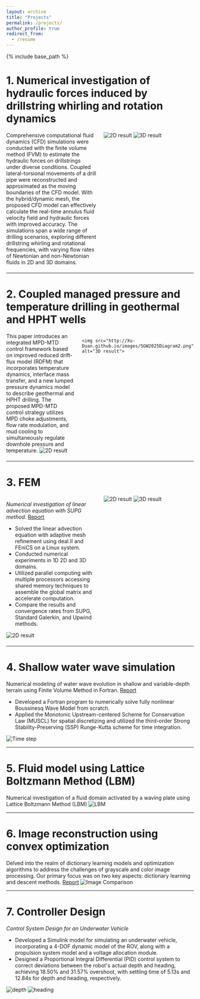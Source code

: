 ```yaml
---
layout: archive
title: "Projects"
permalink: /projects/
author_profile: true
redirect_from:
  - /resume
---
```


{% include base_path %}

# 1. Numerical investigation of hydraulic forces induced by drillstring whirling and rotation dynamics
<div style="display: flex; align-items: flex-start; gap: 20px; margin-bottom: 20px;">
  <div style="flex: 1;">
    Comprehensive computational fluid dynamics (CFD) simulations were conducted with the finite volume method (FVM) to estimate the hydraulic forces on drillstrings under diverse conditions. Coupled lateral-torsional movements of a drill pipe were reconstructed and approximated as the moving boundaries of the CFD model. With the hybrid/dynamic mesh, the proposed CFD model can effectively calculate the real-time annulus fluid velocity field and hydraulic forces with improved accuracy. The simulations span a wide range of drilling scenarios, exploring different drillstring whirling and rotational frequencies, with varying flow rates of Newtonian and non-Newtonian fluids in 2D and 3D domains.
  </div>
  <div style="flex: 1;">
    <img src="http://Xu-Duan.github.io/images/OMAE20252.png" alt="2D result">
    <img src="http://Xu-Duan.github.io/images/OMAE20251.png" alt="3D result">
  </div>
</div>

---
# 2. Coupled managed pressure and temperature drilling in geothermal and HPHT wells
<div style="display: flex; align-items: flex-start; gap: 20px; margin-bottom: 20px;">
  <div style="flex: 1;">
    This paper introduces an integrated MPD-MTD control framework based on improved reduced drift-flux model (RDFM) that incorporates temperature dynamics, interface mass transfer, and a new lumped pressure dynamics model to describe geothermal and HPHT drilling. The proposed MPD-MTD control strategy utilizes MPD choke adjustments, flow rate modulation, and mud cooling to simultaneously regulate downhole pressure and temperature. 
    <img src="http://Xu-Duan.github.io/images/SGW2025Diagram1.png" alt="2D result">
  </div>
  <div style="flex: 1;">
    
    <img src="http://Xu-Duan.github.io/images/SGW2025Diagram2.png" alt="3D result">
  </div>
</div>

---
# 3. FEM
<div style="display: flex; align-items: flex-start; gap: 20px; margin-bottom: 20px;">
  <div style="flex: 1;">
    <p><em>Numerical investigation of linear advection equation with SUPG method.</em> <a href="http://Xu-Duan.github.io/files/Numerical%20investigation%20of%20linear%20advection%20equation%20with%20SUPG%20method.pdf">Report</a></p>
    <ul>
      <li>Solved the linear advection equation with adaptive mesh refinement using deal.II and FEniCS on a Linux system.</li>
      <li>Conducted numerical experiments in 1D 2D and 3D domains.</li>
      <li>Utilized parallel computing with multiple processors accessing shared memory techniques to assemble the global matrix and accelerate computation.</li>
      <li>Compare the results and convergence rates from SUPG, Standard Galerkin, and Upwind methods.</li>
    </ul>
    <img src="http://Xu-Duan.github.io/images/solution-5-2d.png" alt="2D result">
  </div>
  <div style="flex: 1;">
    <img src="http://Xu-Duan.github.io/images/convergence_rate.png" alt="2D result">
    <img src="http://Xu-Duan.github.io/images/N20.png" alt="3D result">
  </div>
</div>

---

# 4. Shallow water wave simulation
Numerical modeling of water wave evolution in shallow and variable-depth terrain using Finite Volume Method in Fortran. [Report](http://Xu-Duan.github.io/files/CFD.pdf)
* Developed a Fortran program to numerically solve fully nonlinear Boussinesq Wave Model from scratch.
* Applied the Monotonic Upstream-centered Scheme for Conservation Law (MUSCL) for spatial discretizing and utilized the third-order Strong Stability-Preserving (SSP) Runge-Kutta scheme for time integration.

![Time step](http://Xu-Duan.github.io/images/timeStep.png)

---

# 5. Fluid model using Lattice Boltzmann Method (LBM)
Numerical investigation of a fluid domain activated by a waving plate using Lattice Boltzmann Method (LBM) 
![LBM](http://Xu-Duan.github.io/images/LBM-project.gif)

---

# 6. Image reconstruction using convex optimization
Delved into the realm of dictionary learning models and optimization algorithms to address the challenges of grayscale and color image processing. Our primary focus was on two key aspects: dictionary learning and descent methods. [Report](http://Xu-Duan.github.io/files/optimization.pdf)
![Image Comparison](http://Xu-Duan.github.io/images/Optimization.png)

---

# 7. Controller Design
*Control System Design for an Underwater Vehicle*
* Developed a Simulink model for simulating an underwater vehicle, incorporating a 4-DOF dynamic model of the ROV, along with a propulsion system model and a voltage allocation module.
* Designed a Proportional Integral Differential (PID) control system to correct deviations between the robot's actual depth and heading, achieving 18.50% and 31.57% overshoot, with settling time of 5.13s and 12.84s for depth and heading, respectively.

![depth](http://Xu-Duan.github.io/images/response-depth.png) ![heading](http://Xu-Duan.github.io/images/response-direction.png)